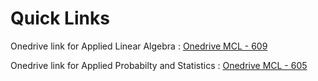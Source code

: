 # Quick Links

Onedrive link for Applied Linear Algebra : 
[Onedrive MCL - 609](https://tinyurl.com/y6ky75hg)

Onedrive link for Applied Probabilty and Statistics : 
[Onedrive MCL - 605](https://tinyurl.com/y4eybh7z)
